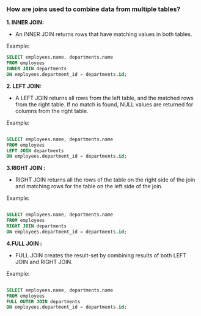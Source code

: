 ### How are joins used to combine data from multiple tables?

<b>1. INNER JOIN:</b>
- An INNER JOIN returns rows that have matching values in both tables.

Example:
```sql
SELECT employees.name, departments.name
FROM employees
INNER JOIN departments
ON employees.department_id = departments.id;
```

<b>2. LEFT JOIN:</b>
- A LEFT JOIN returns all rows from the left table, and the matched rows from the right table. If no match is found, NULL values are returned for columns from the right table.

Example:
```sql

SELECT employees.name, departments.name
FROM employees
LEFT JOIN departments
ON employees.department_id = departments.id;
```

<b>3.RIGHT JOIN :</b>
 - RIGHT JOIN returns all the rows of the table on the right side of the join and matching rows for the table on the left side of the join.

Example:
```sql

SELECT employees.name, departments.name
FROM employees
RIGHT JOIN departments
ON employees.department_id = departments.id;
```

<b>4.FULL JOIN :</b>
 - FULL JOIN creates the result-set by combining results of both LEFT JOIN and RIGHT JOIN. 

 Example:
```sql

SELECT employees.name, departments.name
FROM employees
FULL OUTER JOIN departments
ON employees.department_id = departments.id;
```